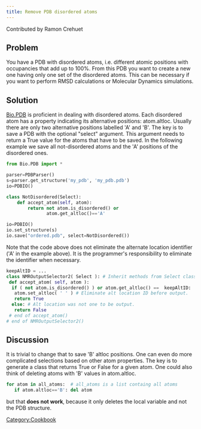 ```yaml
---
title: Remove PDB disordered atoms
---
```


Contributed by Ramon Crehuet

Problem
-------

You have a PDB with disordered atoms, i.e. different atomic positions
with occupancies that add up to 100%. From this PDB you want to create a
new one having only one set of the disordered atoms. This can be
necessary if you want to perform RMSD calculations or Molecular Dynamics
simulations.

Solution
--------

[Bio.PDB](http://biopython.org/DIST/docs/tutorial/Tutorial.html#htoc118)
is proficient in dealing with disordered atoms. Each disordered atom has
a property indicating its alternative positions: atom.altloc. Usually
there are only two alternative positions labelled 'A' and 'B'. The key
is to save a PDB with the optional "select" argument. This argument
needs to return a True value for the atoms that have to be saved. In the
following example we save all not-disordered atoms and the 'A' positions
of the disordered ones.

``` Python
from Bio.PDB import *

parser=PDBParser()
s=parser.get_structure('my_pdb', 'my_pdb.pdb')
io=PDBIO()

class NotDisordered(Select):
    def accept_atom(self, atom):
        return not atom.is_disordered() or
               atom.get_altloc()=='A'

io=PDBIO()
io.set_structure(s)
io.save("ordered.pdb", select=NotDisordered())
```

Note that the code above does not eliminate the alternate location
identifier ('A' in the example above). It is the programmer's
responsibility to eliminate the identifier when necessary.

``` Python
keepAltID = ...
class NMROutputSelector2( Select ): # Inherit methods from Select class
 def accept_atom( self, atom ):
  if ( not atom.is_disordered() ) or atom.get_altloc() ==  keepAltID:
   atom.set_altloc( ' ' ) # Eliminate alt location ID before output.
   return True
  else: # Alt location was not one to be output.
   return False
 # end of accept_atom()
# end of NMROutputSelector2()
```

Discussion
----------

It is trivial to change that to save 'B' altloc positions. One can even
do more complicated selections based on other atom properties. The key
is to generate a class that returns True or False for a given atom. One
could also think of deleting atoms with 'B' values in atom.altloc.

``` Python
for atom in all_atoms:  # all_atoms is a list containg all atoms
   if atom.altloc=='B': del atom
```

but that **does not work**, because it only deletes the local variable
and not the PDB structure.

<Category:Cookbook>
